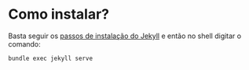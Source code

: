 # Como instalar?

Basta seguir os [passos de instalação do Jekyll](https://jekyllrb.com/docs/) e então no shell digitar o comando:

```sh
bundle exec jekyll serve
```